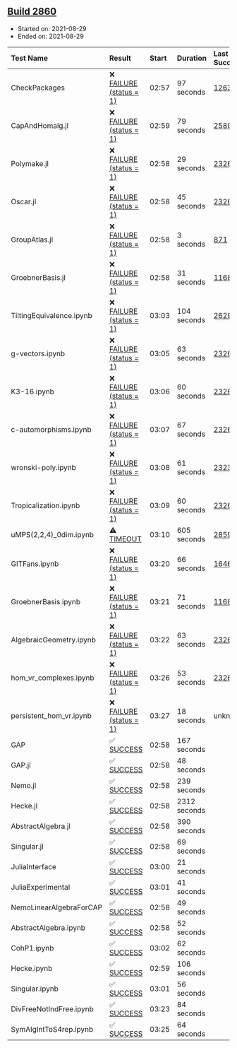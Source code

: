## [Build 2860](https://oscarci.mathematik.uni-kl.de/job/oscar-stable/2860/)

* Started on: 2021-08-29
* Ended on: 2021-08-29

| Test Name    | Result | Start | Duration | Last Success | First Failure |
|:-------------|:-------|:------|:---------|:-------------|:--------------|
| CheckPackages | ❌ [FAILURE (status = 1)](https://oscarci.mathematik.uni-kl.de/job/oscar-stable/2860/artifact/logs/build-2860/CheckPackages.log) | 02:57 | 97 seconds | [1263](https://oscarci.mathematik.uni-kl.de/job/oscar-stable/1263/) | [1264](https://oscarci.mathematik.uni-kl.de/job/oscar-stable/1264/) |
| CapAndHomalg.jl | ❌ [FAILURE (status = 1)](https://oscarci.mathematik.uni-kl.de/job/oscar-stable/2860/artifact/logs/build-2860/CapAndHomalg.jl.log) | 02:59 | 79 seconds | [2580](https://oscarci.mathematik.uni-kl.de/job/oscar-stable/2580/) | [2581](https://oscarci.mathematik.uni-kl.de/job/oscar-stable/2581/) |
| Polymake.jl | ❌ [FAILURE (status = 1)](https://oscarci.mathematik.uni-kl.de/job/oscar-stable/2860/artifact/logs/build-2860/Polymake.jl.log) | 02:58 | 29 seconds | [2326](https://oscarci.mathematik.uni-kl.de/job/oscar-stable/2326/) | [2327](https://oscarci.mathematik.uni-kl.de/job/oscar-stable/2327/) |
| Oscar.jl | ❌ [FAILURE (status = 1)](https://oscarci.mathematik.uni-kl.de/job/oscar-stable/2860/artifact/logs/build-2860/Oscar.jl.log) | 02:58 | 45 seconds | [2326](https://oscarci.mathematik.uni-kl.de/job/oscar-stable/2326/) | [2327](https://oscarci.mathematik.uni-kl.de/job/oscar-stable/2327/) |
| GroupAtlas.jl | ❌ [FAILURE (status = 1)](https://oscarci.mathematik.uni-kl.de/job/oscar-stable/2860/artifact/logs/build-2860/GroupAtlas.jl.log) | 02:58 | 3 seconds | [871](https://oscarci.mathematik.uni-kl.de/job/oscar-stable/871/) | [872](https://oscarci.mathematik.uni-kl.de/job/oscar-stable/872/) |
| GroebnerBasis.jl | ❌ [FAILURE (status = 1)](https://oscarci.mathematik.uni-kl.de/job/oscar-stable/2860/artifact/logs/build-2860/GroebnerBasis.jl.log) | 02:58 | 31 seconds | [1168](https://oscarci.mathematik.uni-kl.de/job/oscar-stable/1168/) | [1169](https://oscarci.mathematik.uni-kl.de/job/oscar-stable/1169/) |
| TiltingEquivalence.ipynb | ❌ [FAILURE (status = 1)](https://oscarci.mathematik.uni-kl.de/job/oscar-stable/2860/artifact/logs/build-2860/TiltingEquivalence.ipynb.log) | 03:03 | 104 seconds | [2629](https://oscarci.mathematik.uni-kl.de/job/oscar-stable/2629/) | [2630](https://oscarci.mathematik.uni-kl.de/job/oscar-stable/2630/) |
| g-vectors.ipynb | ❌ [FAILURE (status = 1)](https://oscarci.mathematik.uni-kl.de/job/oscar-stable/2860/artifact/logs/build-2860/g-vectors.ipynb.log) | 03:05 | 63 seconds | [2326](https://oscarci.mathematik.uni-kl.de/job/oscar-stable/2326/) | [2327](https://oscarci.mathematik.uni-kl.de/job/oscar-stable/2327/) |
| K3-16.ipynb | ❌ [FAILURE (status = 1)](https://oscarci.mathematik.uni-kl.de/job/oscar-stable/2860/artifact/logs/build-2860/K3-16.ipynb.log) | 03:06 | 60 seconds | [2326](https://oscarci.mathematik.uni-kl.de/job/oscar-stable/2326/) | [2327](https://oscarci.mathematik.uni-kl.de/job/oscar-stable/2327/) |
| c-automorphisms.ipynb | ❌ [FAILURE (status = 1)](https://oscarci.mathematik.uni-kl.de/job/oscar-stable/2860/artifact/logs/build-2860/c-automorphisms.ipynb.log) | 03:07 | 67 seconds | [2326](https://oscarci.mathematik.uni-kl.de/job/oscar-stable/2326/) | [2327](https://oscarci.mathematik.uni-kl.de/job/oscar-stable/2327/) |
| wronski-poly.ipynb | ❌ [FAILURE (status = 1)](https://oscarci.mathematik.uni-kl.de/job/oscar-stable/2860/artifact/logs/build-2860/wronski-poly.ipynb.log) | 03:08 | 61 seconds | [2323](https://oscarci.mathematik.uni-kl.de/job/oscar-stable/2323/) | [2324](https://oscarci.mathematik.uni-kl.de/job/oscar-stable/2324/) |
| Tropicalization.ipynb | ❌ [FAILURE (status = 1)](https://oscarci.mathematik.uni-kl.de/job/oscar-stable/2860/artifact/logs/build-2860/Tropicalization.ipynb.log) | 03:09 | 60 seconds | [2326](https://oscarci.mathematik.uni-kl.de/job/oscar-stable/2326/) | [2327](https://oscarci.mathematik.uni-kl.de/job/oscar-stable/2327/) |
| uMPS(2,2,4)_0dim.ipynb | ⚠ [TIMEOUT](https://oscarci.mathematik.uni-kl.de/job/oscar-stable/2860/artifact/logs/build-2860/uMPS-2-2-4-_0dim.ipynb.log) | 03:10 | 605 seconds | [2859](https://oscarci.mathematik.uni-kl.de/job/oscar-stable/2859/) | [2860](https://oscarci.mathematik.uni-kl.de/job/oscar-stable/2860/) |
| GITFans.ipynb | ❌ [FAILURE (status = 1)](https://oscarci.mathematik.uni-kl.de/job/oscar-stable/2860/artifact/logs/build-2860/GITFans.ipynb.log) | 03:20 | 66 seconds | [1646](https://oscarci.mathematik.uni-kl.de/job/oscar-stable/1646/) | [1647](https://oscarci.mathematik.uni-kl.de/job/oscar-stable/1647/) |
| GroebnerBasis.ipynb | ❌ [FAILURE (status = 1)](https://oscarci.mathematik.uni-kl.de/job/oscar-stable/2860/artifact/logs/build-2860/GroebnerBasis.ipynb.log) | 03:21 | 71 seconds | [1168](https://oscarci.mathematik.uni-kl.de/job/oscar-stable/1168/) | [1169](https://oscarci.mathematik.uni-kl.de/job/oscar-stable/1169/) |
| AlgebraicGeometry.ipynb | ❌ [FAILURE (status = 1)](https://oscarci.mathematik.uni-kl.de/job/oscar-stable/2860/artifact/logs/build-2860/AlgebraicGeometry.ipynb.log) | 03:22 | 63 seconds | [2326](https://oscarci.mathematik.uni-kl.de/job/oscar-stable/2326/) | [2327](https://oscarci.mathematik.uni-kl.de/job/oscar-stable/2327/) |
| hom_vr_complexes.ipynb | ❌ [FAILURE (status = 1)](https://oscarci.mathematik.uni-kl.de/job/oscar-stable/2860/artifact/logs/build-2860/hom_vr_complexes.ipynb.log) | 03:26 | 53 seconds | [2326](https://oscarci.mathematik.uni-kl.de/job/oscar-stable/2326/) | [2327](https://oscarci.mathematik.uni-kl.de/job/oscar-stable/2327/) |
| persistent_hom_vr.ipynb | ❌ [FAILURE (status = 1)](https://oscarci.mathematik.uni-kl.de/job/oscar-stable/2860/artifact/logs/build-2860/persistent_hom_vr.ipynb.log) | 03:27 | 18 seconds | unknown | unknown |
| GAP | ✅ [SUCCESS](https://oscarci.mathematik.uni-kl.de/job/oscar-stable/2860/artifact/logs/build-2860/GAP.log) | 02:58 | 167 seconds |  |  |
| GAP.jl | ✅ [SUCCESS](https://oscarci.mathematik.uni-kl.de/job/oscar-stable/2860/artifact/logs/build-2860/GAP.jl.log) | 02:58 | 48 seconds |  |  |
| Nemo.jl | ✅ [SUCCESS](https://oscarci.mathematik.uni-kl.de/job/oscar-stable/2860/artifact/logs/build-2860/Nemo.jl.log) | 02:58 | 239 seconds |  |  |
| Hecke.jl | ✅ [SUCCESS](https://oscarci.mathematik.uni-kl.de/job/oscar-stable/2860/artifact/logs/build-2860/Hecke.jl.log) | 02:58 | 2312 seconds |  |  |
| AbstractAlgebra.jl | ✅ [SUCCESS](https://oscarci.mathematik.uni-kl.de/job/oscar-stable/2860/artifact/logs/build-2860/AbstractAlgebra.jl.log) | 02:58 | 390 seconds |  |  |
| Singular.jl | ✅ [SUCCESS](https://oscarci.mathematik.uni-kl.de/job/oscar-stable/2860/artifact/logs/build-2860/Singular.jl.log) | 02:58 | 69 seconds |  |  |
| JuliaInterface | ✅ [SUCCESS](https://oscarci.mathematik.uni-kl.de/job/oscar-stable/2860/artifact/logs/build-2860/JuliaInterface.log) | 03:00 | 21 seconds |  |  |
| JuliaExperimental | ✅ [SUCCESS](https://oscarci.mathematik.uni-kl.de/job/oscar-stable/2860/artifact/logs/build-2860/JuliaExperimental.log) | 03:01 | 41 seconds |  |  |
| NemoLinearAlgebraForCAP | ✅ [SUCCESS](https://oscarci.mathematik.uni-kl.de/job/oscar-stable/2860/artifact/logs/build-2860/NemoLinearAlgebraForCAP.log) | 02:58 | 49 seconds |  |  |
| AbstractAlgebra.ipynb | ✅ [SUCCESS](https://oscarci.mathematik.uni-kl.de/job/oscar-stable/2860/artifact/logs/build-2860/AbstractAlgebra.ipynb.log) | 02:58 | 52 seconds |  |  |
| CohP1.ipynb | ✅ [SUCCESS](https://oscarci.mathematik.uni-kl.de/job/oscar-stable/2860/artifact/logs/build-2860/CohP1.ipynb.log) | 03:02 | 62 seconds |  |  |
| Hecke.ipynb | ✅ [SUCCESS](https://oscarci.mathematik.uni-kl.de/job/oscar-stable/2860/artifact/logs/build-2860/Hecke.ipynb.log) | 02:59 | 106 seconds |  |  |
| Singular.ipynb | ✅ [SUCCESS](https://oscarci.mathematik.uni-kl.de/job/oscar-stable/2860/artifact/logs/build-2860/Singular.ipynb.log) | 03:01 | 56 seconds |  |  |
| DivFreeNotIndFree.ipynb | ✅ [SUCCESS](https://oscarci.mathematik.uni-kl.de/job/oscar-stable/2860/artifact/logs/build-2860/DivFreeNotIndFree.ipynb.log) | 03:23 | 84 seconds |  |  |
| SymAlgIntToS4rep.ipynb | ✅ [SUCCESS](https://oscarci.mathematik.uni-kl.de/job/oscar-stable/2860/artifact/logs/build-2860/SymAlgIntToS4rep.ipynb.log) | 03:25 | 64 seconds |  |  |
